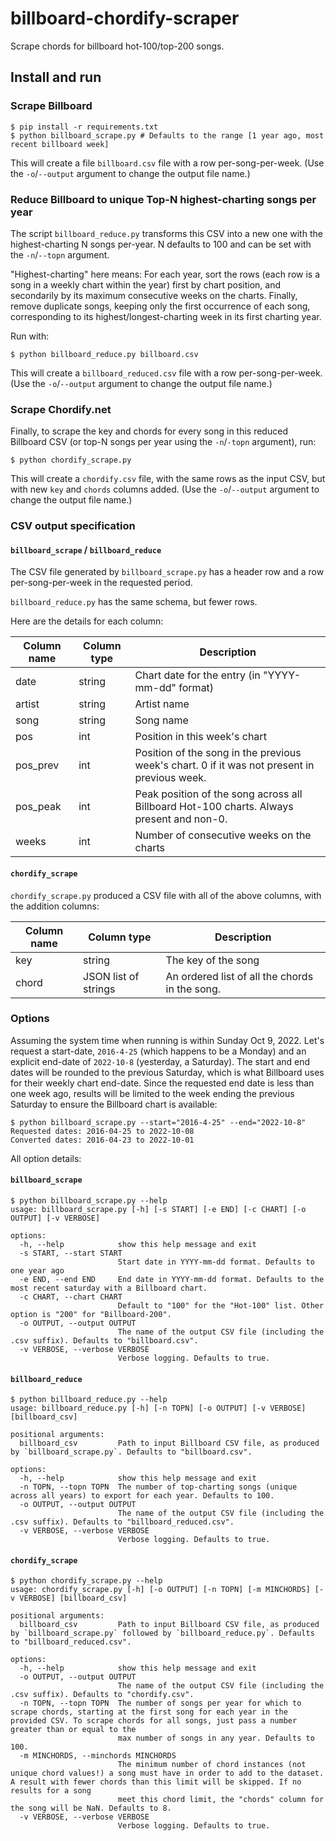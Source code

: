 # billboard-chordify-scraper

Scrape chords for billboard hot-100/top-200 songs.

## Install and run

### Scrape Billboard

```shell
$ pip install -r requirements.txt
$ python billboard_scrape.py # Defaults to the range [1 year ago, most recent billboard week]
```

This will create a file `billboard.csv` file with a row per-song-per-week.
(Use the `-o`/`--output` argument to change the output file name.)

### Reduce Billboard to unique Top-N highest-charting songs per year

The script `billboard_reduce.py` transforms this CSV into a new one with the highest-charting N songs per-year.
N defaults to 100 and can be set with the `-n`/`--topn` argument.

"Highest-charting" here means: For each year, sort the rows (each row is a song in a weekly chart within the year) first by chart position,
and secondarily by its maximum consecutive weeks on the charts.
Finally, remove duplicate songs, keeping only the first occurrence of each song, corresponding to its highest/longest-charting week in its first charting year.

Run with:

```shell
$ python billboard_reduce.py billboard.csv
```

This will create a `billboard_reduced.csv` file with a row per-song-per-week.
(Use the `-o`/`--output` argument to change the output file name.)

### Scrape Chordify.net

Finally, to scrape the key and chords for every song in this reduced Billboard CSV (or top-N songs per year using the `-n`/`-topn` argument), run:

```
$ python chordify_scrape.py
```

This will create a `chordify.csv` file, with the same rows as the input CSV, but with new `key` and `chords` columns added.
(Use the `-o`/`--output` argument to change the output file name.)

### CSV output specification

#### `billboard_scrape` / `billboard_reduce`

The CSV file generated by `billboard_scrape.py` has a header row and a row per-song-per-week in the requested period.

`billboard_reduce.py` has the same schema, but fewer rows.

Here are the details for each column:

| Column name | Column type | Description                                                                                  |
|-------------|-------------|----------------------------------------------------------------------------------------------|
| date        | string      | Chart date for the entry (in "YYYY-mm-dd" format)                                            |
| artist      | string      | Artist name                                                                                  |
| song        | string      | Song name                                                                                    |
| pos         | int         | Position in this week's chart                                                                |
| pos_prev    | int         | Position of the song in the previous week's chart. 0 if it was not present in previous week. |
| pos_peak    | int         | Peak position of the song across all Billboard Hot-100 charts. Always present and non-0.     |
| weeks       | int         | Number of consecutive weeks on the charts                                                    |

#### `chordify_scrape`

`chordify_scrape.py` produced a CSV file with all of the above columns, with the addition columns:

| Column name | Column type          | Description                                    |
|-------------|----------------------|------------------------------------------------|
| key         | string               | The key of the song                            |
| chord       | JSON list of strings | An ordered list of all the chords in the song. |

### Options

Assuming the system time when running is within Sunday Oct 9, 2022.
Let's request a start-date, `2016-4-25` (which happens to be a Monday) and an explicit end-date of `2022-10-8` (yesterday, a Saturday).
The start and end dates will be rounded to the previous Saturday, which is what Billboard uses for their weekly chart end-date.
Since the requested end date is less than one week ago, results will be limited to the week ending the previous Saturday to ensure the Billboard chart is available:

```shell
$ python billboard_scrape.py --start="2016-4-25" --end="2022-10-8"
Requested dates: 2016-04-25 to 2022-10-08
Converted dates: 2016-04-23 to 2022-10-01
```

All option details:

#### `billboard_scrape`

```shell
$ python billboard_scrape.py --help
usage: billboard_scrape.py [-h] [-s START] [-e END] [-c CHART] [-o OUTPUT] [-v VERBOSE]

options:
  -h, --help            show this help message and exit
  -s START, --start START
                        Start date in YYYY-mm-dd format. Defaults to one year ago
  -e END, --end END     End date in YYYY-mm-dd format. Defaults to the most recent saturday with a Billboard chart.
  -c CHART, --chart CHART
                        Default to "100" for the "Hot-100" list. Other option is "200" for "Billboard-200".
  -o OUTPUT, --output OUTPUT
                        The name of the output CSV file (including the .csv suffix). Defaults to "billboard.csv".
  -v VERBOSE, --verbose VERBOSE
                        Verbose logging. Defaults to true.
```

#### `billboard_reduce`

```shell
$ python billboard_reduce.py --help
usage: billboard_reduce.py [-h] [-n TOPN] [-o OUTPUT] [-v VERBOSE] [billboard_csv]

positional arguments:
  billboard_csv         Path to input Billboard CSV file, as produced by `billboard_scrape.py`. Defaults to "billboard.csv".

options:
  -h, --help            show this help message and exit
  -n TOPN, --topn TOPN  The number of top-charting songs (unique across all years) to export for each year. Defaults to 100.
  -o OUTPUT, --output OUTPUT
                        The name of the output CSV file (including the .csv suffix). Defaults to "billboard_reduced.csv".
  -v VERBOSE, --verbose VERBOSE
                        Verbose logging. Defaults to true.
```

#### `chordify_scrape`

```shell
$ python chordify_scrape.py --help
usage: chordify_scrape.py [-h] [-o OUTPUT] [-n TOPN] [-m MINCHORDS] [-v VERBOSE] [billboard_csv]

positional arguments:
  billboard_csv         Path to input Billboard CSV file, as produced by `billboard_scrape.py` followed by `billboard_reduce.py`. Defaults to "billboard_reduced.csv".

options:
  -h, --help            show this help message and exit
  -o OUTPUT, --output OUTPUT
                        The name of the output CSV file (including the .csv suffix). Defaults to "chordify.csv".
  -n TOPN, --topn TOPN  The number of songs per year for which to scrape chords, starting at the first song for each year in the provided CSV. To scrape chords for all songs, just pass a number greater than or equal to the
                        max number of songs in any year. Defaults to 100.
  -m MINCHORDS, --minchords MINCHORDS
                        The minimum number of chord instances (not unique chord values!) a song must have in order to add to the dataset. A result with fewer chords than this limit will be skipped. If no results for a song
                        meet this chord limit, the "chords" column for the song will be NaN. Defaults to 8.
  -v VERBOSE, --verbose VERBOSE
                        Verbose logging. Defaults to true.
```
